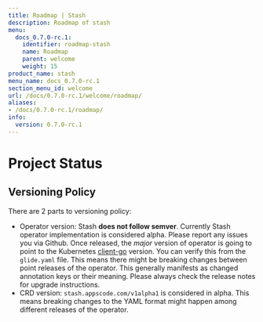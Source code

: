 ```yaml
---
title: Roadmap | Stash
description: Roadmap of stash
menu:
  docs_0.7.0-rc.1:
    identifier: roadmap-stash
    name: Roadmap
    parent: welcome
    weight: 15
product_name: stash
menu_name: docs_0.7.0-rc.1
section_menu_id: welcome
url: /docs/0.7.0-rc.1/welcome/roadmap/
aliases:
- /docs/0.7.0-rc.1/roadmap/
info:
  version: 0.7.0-rc.1
---
```


# Project Status

## Versioning Policy
There are 2 parts to versioning policy:

 - Operator version: Stash __does not follow semver__. Currently Stash operator implementation is considered alpha. Please report any issues you via Github. Once released, the _major_ version of operator is going to point to the Kubernetes [client-go](https://github.com/kubernetes/client-go#branches-and-tags) version. You can verify this from the `glide.yaml` file. This means there might be breaking changes between point releases of the operator. This generally manifests as changed annotation keys or their meaning.
Please always check the release notes for upgrade instructions.
 - CRD version: `stash.appscode.com/v1alpha1` is considered in alpha. This means breaking changes to the YAML format
might happen among different releases of the operator.
